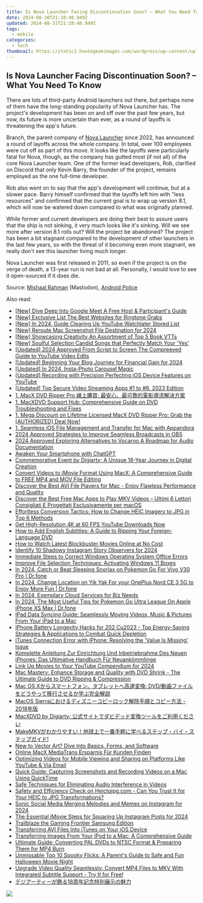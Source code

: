 ```yaml
---
title: Is Nova Launcher Facing Discontinuation Soon? – What You Need To Know
date: 2024-08-30T21:18:40.949Z
updated: 2024-08-31T21:18:40.949Z
tags:
  - mobile
categories:
  - tech
thumbnail: https://static1.howtogeekimages.com/wordpress/wp-content/uploads/2024/02/img_2271.jpg
---
```


## Is Nova Launcher Facing Discontinuation Soon? – What You Need To Know

There are lots of third-party Android launchers out there, but perhaps none of them have the long-standing popularity of Nova Launcher has. The project's development has been on and off over the past few years, but now, its future is more uncertain than ever, as a round of layoffs is threatening the app's future.

 Branch, the parent company of [Nova Launcher](https://static1.howtogeekimages.com/wordpress/wp-content/uploads/2023/10/53154206617%5F77f1de5022%5Fo.jpg?q=50&fit=crop&w=1100&h=618&dpr=1.5) since 2022, has announced a round of layoffs across the whole company. In total, over 100 employees were cut off as part of this move. It looks like the layoffs were particularly fatal for Nova, though, as the company has gutted most (if not all) of the core Nova Launcher team. One of the former lead developers, Rob, clarified on Discord that only Kevin Barry, the founder of the project, remains employed as the one full-time developer.

 Rob also went on to say that the app's development will continue, but at a slower pace. Barry himself confirmed that the layoffs left him with "less resources" and confirmed that the current goal is to wrap up version 8.1, which will now be watered down compared to what was originally planned.

 While former and current developers are doing their best to assure users that the ship is not sinking, it very much looks like it's sinking. Will we see more after version 8.1 rolls out? Will the project be abandoned? The project has been a bit stagnant compared to the development of other launchers in the last few years, so with the threat of it becoming even more stagnant, we really don't see this launcher living much longer.

 Nova Launcher was first released in 2011, so even if the project is on the verge of death, a 13-year run is not bad at all. Personally, I would love to see it open-sourced if it does die.

 Source: [Mishaal Rahman](https://androiddev.social/@MishaalRahman/112927273258254053) (Mastodon), [Android Police](https://www.androidpolice.com/nova-launcher-future-uncertain-layoffs-slash-core-dev-team/)

<ins class="adsbygoogle"
     style="display:block"
     data-ad-format="autorelaxed"
     data-ad-client="ca-pub-7571918770474297"
     data-ad-slot="1223367746"></ins>



<ins class="adsbygoogle"
     style="display:block"
     data-ad-client="ca-pub-7571918770474297"
     data-ad-slot="8358498916"
     data-ad-format="auto"
     data-full-width-responsive="true"></ins>

<span class="atpl-alsoreadstyle">Also read:</span>
<div><ul>
<li><a href="https://screen-capture.techidaily.com/new-dive-deep-into-google-meet-a-free-host-and-participants-guide/"><u>[New] Dive Deep Into Google Meet  A Free Host & Participant's Guide</u></a></li>
<li><a href="https://some-knowledge.techidaily.com/new-exclusive-list-the-best-websites-for-ringtone-grabs/"><u>[New] Exclusive List  The Best Websites for Ringtone Grabs</u></a></li>
<li><a href="https://eaxpv-info.techidaily.com/new-in-2024-guide-clearing-up-youtube-watchlater-stored-list/"><u>[New] In 2024, Guide  Clearing Up YouTube Watchlater Stored List</u></a></li>
<li><a href="https://visual-screen-recording.techidaily.com/new-reroute-mac-screenshot-file-destination-for-2024/"><u>[New] Reroute Mac Screenshot File Destination for 2024</u></a></li>
<li><a href="https://extra-approaches.techidaily.com/new-showcasing-creativity-an-assortment-of-top-5-book-vtts/"><u>[New] Showcasing Creativity  An Assortment of Top 5 Book VTTs</u></a></li>
<li><a href="https://extra-support.techidaily.com/new-soulful-selection-candid-songs-that-perfectly-match-your-yes/"><u>[New] Soulful Selection  Candid Songs that Perfectly Match Your 'Yes'</u></a></li>
<li><a href="https://eaxpv-info.techidaily.com/updated-2024-approved-from-script-to-screen-the-compreeved-guide-to-youtube-video-edits/"><u>[Updated] 2024 Approved  From Script to Screen  The Compreeved Guide to YouTube Video Edits</u></a></li>
<li><a href="https://youtube-blog.techidaily.com/ed-beginning-your-blog-journey-for-financial-gain-for-2024/"><u>[Updated] Beginning Your Blog Journey for Financial Gain for 2024</u></a></li>
<li><a href="https://instagram-video-files.techidaily.com/updated-in-2024-insta-photo-carousel-magic/"><u>[Updated] In 2024, Insta-Photo Carousel Magic</u></a></li>
<li><a href="https://facebook-video-share.techidaily.com/updated-recording-with-precision-perfecting-ios-device-features-on-youtube/"><u>[Updated] Recording with Precision  Perfecting iOS Device Features on YouTube</u></a></li>
<li><a href="https://facebook-videos.techidaily.com/updated-top-secure-video-streaming-apps-1-to-8-2023-edition/"><u>[Updated] Top Secure Video Streaming Apps #1 to #8, 2023 Edition</u></a></li>
<li><a href="https://some-approaches.techidaily.com/1-macx-dvd-ripper-pro/"><u>1. MacX DVD Ripper Pro 線上購買: 最安心、最可靠的電影導流解決方案</u></a></li>
<li><a href="https://some-approaches.techidaily.com/1-macxdvd-support-hub-comprehensive-guide-on-dvd-troubleshooting-and-fixes/"><u>1. MacXDVD Support Hub: Comprehensive Guide on DVD Troubleshooting and Fixes</u></a></li>
<li><a href="https://some-approaches.techidaily.com/1-mega-discount-on-lifetime-licensed-macx-dvd-ripper-pro-grab-the-authorized-deal-now/"><u>1. Mega Discount on Lifetime Licensed MacX DVD Ripper Pro: Grab the [AUTHORIZED] Deal Now!</u></a></li>
<li><a href="https://some-approaches.techidaily.com/1-seamless-ios-file-management-and-transfer-for-mac-with-appandora/"><u>1. Seamless iOS File Management and Transfer for Mac with Appandora</u></a></li>
<li><a href="https://screen-recording.techidaily.com/2024-approved-strategies-to-improve-seamless-broadcasts-in-obs/"><u>2024 Approved  Strategies to Improve Seamless Broadcasts in OBS</u></a></li>
<li><a href="https://sound-tweaking.techidaily.com/2024-approved-exploring-alternatives-to-vocaroo-a-roadmap-for-audio-documentation/"><u>2024 Approved Exploring Alternatives to Vocaroo A Roadmap for Audio Documentation</u></a></li>
<li><a href="https://tech-savvy.techidaily.com/1721403320790-awaken-your-smartphone-with-chatgpt/"><u>Awaken Your Smartphone with ChatGPT</u></a></li>
<li><a href="https://some-approaches.techidaily.com/commemorative-event-by-digiarty-a-unique-18-year-journey-in-digital-creation/"><u>Commemorative Event by Digiarty: A Unique 18-Year Journey in Digital Creation</u></a></li>
<li><a href="https://some-approaches.techidaily.com/convert-videos-to-imovie-format-using-macx-a-comprehensive-guide-to-free-mp4-and-mov-file-editing/"><u>Convert Videos to iMovie Format Using MacX: A Comprehensive Guide to FREE MP4 and MOV File Editing</u></a></li>
<li><a href="https://some-approaches.techidaily.com/discover-the-best-avi-file-players-for-mac-enjoy-flawless-performance-and-quality/"><u>Discover the Best AVI File Players for Mac - Enjoy Flawless Performance and Quality</u></a></li>
<li><a href="https://some-approaches.techidaily.com/discover-the-best-free-mac-apps-to-play-mkv-videos-ultimi-6-lettori-consigliati-e-progettati-esclusivamente-per-macos/"><u>Discover the Best Free Mac Apps to Play MKV Videos – Ultimi 6 Lettori Consigliati E Progettati Esclusivamente per macOS</u></a></li>
<li><a href="https://some-approaches.techidaily.com/effortless-conversion-tactics-how-to-change-heic-imagery-to-jpg-in-top-6-methods/"><u>Effortless Conversion Tactics: How to Change HEIC Imagery to JPG in Top 6 Methods</u></a></li>
<li><a href="https://some-approaches.techidaily.com/get-high-resolution-4k-at-60-fps-youtube-downloads-now/"><u>Get High-Resolution 4K at 60 FPS YouTube Downloads Now</u></a></li>
<li><a href="https://some-approaches.techidaily.com/how-to-add-english-subtitles-a-guide-to-ripping-your-foreign-language-dvd/"><u>How to Add English Subtitles: A Guide to Ripping Your Foreign-Language DVD</u></a></li>
<li><a href="https://some-approaches.techidaily.com/how-to-watch-latest-blockbuster-movies-online-at-no-cost/"><u>How to Watch Latest Blockbuster Movies Online at No Cost</u></a></li>
<li><a href="https://instagram-clips.techidaily.com/identify-10-shadowy-instagram-story-observers-for-2024/"><u>Identify 10 Shadowy Instagram Story Observers for 2024</u></a></li>
<li><a href="https://win11-tips.techidaily.com/immediate-steps-to-correct-windows-operating-system-office-errors/"><u>Immediate Steps to Correct Windows Operating System Office Errors</u></a></li>
<li><a href="https://windows11.techidaily.com/improve-file-selection-techniques-activating-windows-11-boxes/"><u>Improve File Selection Techniques: Activating Windows 11 Boxes</u></a></li>
<li><a href="https://change-location.techidaily.com/in-2024-catch-or-beat-sleeping-snorlax-on-pokemon-go-for-vivo-v30-pro-drfone-by-drfone-virtual-android/"><u>In 2024, Catch or Beat Sleeping Snorlax on Pokemon Go For Vivo V30 Pro | Dr.fone</u></a></li>
<li><a href="https://location-social.techidaily.com/in-2024-change-location-on-yik-yak-for-your-oneplus-nord-ce-3-5g-to-enjoy-more-fun-drfone-by-drfone-virtual-android/"><u>In 2024, Change Location on Yik Yak For your OnePlus Nord CE 3 5G to Enjoy More Fun | Dr.fone</u></a></li>
<li><a href="https://some-techniques.techidaily.com/in-2024-exemplary-cloud-services-for-biz-needs/"><u>In 2024, Exemplary Cloud Services for Biz Needs</u></a></li>
<li><a href="https://ios-pokemon-go.techidaily.com/in-2024-the-most-useful-tips-for-pokemon-go-ultra-league-on-apple-iphone-xs-max-drfone-by-drfone-virtual-ios/"><u>In 2024, The Most Useful Tips for Pokemon Go Ultra League On Apple iPhone XS Max | Dr.fone</u></a></li>
<li><a href="https://some-approaches.techidaily.com/ipad-data-syncing-guide-seamlessly-moving-videos-music-and-pictures-from-your-ipad-to-a-mac/"><u>IPad Data Syncing Guide: Seamlessly Moving Videos, Music & Pictures From Your iPad to a Mac</u></a></li>
<li><a href="https://some-approaches.techidaily.com/iphone-battery-longevity-hacks-for-202-cu2023-top-energy-saving-strategies-and-applications-to-combat-quick-depletion/"><u>IPhone Battery Longevity Hacks for 202 Cu2023 - Top Energy-Saving Strategies & Applications to Combat Quick Depletion</u></a></li>
<li><a href="https://some-approaches.techidaily.com/itunes-connection-error-with-iphone-resolving-the-value-is-missing-issue/"><u>ITunes Connection Error with iPhone: Resolving the 'Value Is Missing' Issue</u></a></li>
<li><a href="https://some-approaches.techidaily.com/komplette-anleitung-zur-einrichtung-und-inbetriebnahme-des-neuen-iphones-das-ultimative-handbuch-fur-neuankommlinge/"><u>Komplette Anleitung Zur Einrichtung Und Inbetriebnahme Des Neuen iPhones: Das Ultimative Handbuch Für Neuankömmlinge</u></a></li>
<li><a href="https://extra-guidance.techidaily.com/link-up-movies-to-your-youtube-compendium-for-2024/"><u>Link Up Movies to Your YouTube Compendium for 2024</u></a></li>
<li><a href="https://some-approaches.techidaily.com/mac-mastery-enhance-storage-and-quality-with-dvd-shrink-the-ultimate-guide-to-dvd-ripping-and-compression/"><u>Mac Mastery: Enhance Storage and Quality with DVD Shrink - The Ultimate Guide to DVD Ripping & Compression</u></a></li>
<li><a href="https://some-approaches.techidaily.com/mac-os-x-dvd/"><u>Mac OS Xからスマートフォン、タブレットへ高速変換: DVD/動画ファイルをどうやって移行させるか学ぶ完全解説</u></a></li>
<li><a href="https://some-approaches.techidaily.com/macos-sierra-2018/"><u>MacOS Sierraにおけるディズニーコピーロック解除手順とコピー方法 - 2018年版</u></a></li>
<li><a href="https://some-approaches.techidaily.com/1724766689494-macxdvd-by-digiarty/"><u>MacXDVD by Digiarty: 公式サイトでダビデッド変換ツールをご利用ください</u></a></li>
<li><a href="https://some-approaches.techidaily.com/1724766476465-makemkv/"><u>MakeMKVがわかりやすい！地球上で一番手軽に学べるステップ・バイ・ステップガイド!</u></a></li>
<li><a href="https://extra-resources.techidaily.com/new-to-vector-art-dive-into-basics-forms-and-software/"><u>New to Vector Art? Dive Into Basics, Forms, and Software</u></a></li>
<li><a href="https://some-approaches.techidaily.com/online-macx-mediatrans-ersparnis-fur-kunden-finden/"><u>Online MacX MediaTrans Ersparnis Für Kunden Finden</u></a></li>
<li><a href="https://some-approaches.techidaily.com/optimizing-videos-for-mobile-viewing-and-sharing-on-platforms-like-youtube-and-via-email/"><u>Optimizing Videos for Mobile Viewing and Sharing on Platforms Like YouTube & Via Email</u></a></li>
<li><a href="https://some-approaches.techidaily.com/quick-guide-capturing-screenshots-and-recording-videos-on-a-mac-using-quicktime/"><u>Quick Guide: Capturing Screenshots and Recording Videos on a Mac Using QuickTime</u></a></li>
<li><a href="https://some-approaches.techidaily.com/safe-techniques-for-eliminating-audio-interference-in-videos/"><u>Safe Techniques for Eliminating Audio Interference in Videos</u></a></li>
<li><a href="https://some-approaches.techidaily.com/safety-and-efficiency-check-on-heictojpgcom-can-you-trust-it-for-your-heic-to-jpg-transformations/"><u>Safety and Efficiency Check on Heictojpg.com - Can You Trust It for Your HEIC to JPG Transformations?</u></a></li>
<li><a href="https://instagram-videos.techidaily.com/sonic-social-media-merging-melodies-and-memes-on-instagram-for-2024/"><u>Sonic Social Media  Merging Melodies and Memes on Instagram for 2024</u></a></li>
<li><a href="https://instagram-videos.techidaily.com/the-essential-imovie-steps-for-squaring-up-instagram-posts-for-2024/"><u>The Essential iMovie Steps for Squaring Up Instagram Posts for 2024</u></a></li>
<li><a href="https://on-screen-recording.techidaily.com/trailblaze-the-gaming-frontier-samsung-edition/"><u>Trailblaze the Gaming Frontier  Samsung Edition</u></a></li>
<li><a href="https://some-approaches.techidaily.com/transferring-avi-files-into-itunes-on-your-ios-device/"><u>Transferring AVI Files Into iTunes on Your iOS Device</u></a></li>
<li><a href="https://some-approaches.techidaily.com/transferring-images-from-your-ipod-to-a-mac-a-comprehensive-guide/"><u>Transferring Images From Your iPod to a Mac: A Comprehensive Guide</u></a></li>
<li><a href="https://some-approaches.techidaily.com/ultimate-guide-converting-pal-dvds-to-ntsc-format-and-preparing-them-for-mp4-burn/"><u>Ultimate Guide: Converting PAL DVDs to NTSC Format & Preparing Them for MP4 Burn</u></a></li>
<li><a href="https://some-approaches.techidaily.com/unmissable-top-10-spooky-flicks-a-parents-guide-to-safe-and-fun-halloween-movie-night/"><u>Unmissable Top 10 Spooky Flicks: A Parent's Guide to Safe and Fun Halloween Movie Night</u></a></li>
<li><a href="https://some-approaches.techidaily.com/upgrade-video-quality-seamlessly-convert-mp4-files-to-mkv-with-integrated-subtitle-support-try-it-for-free/"><u>Upgrade Video Quality Seamlessly: Convert MP4 Files to MKV With Integrated Subtitle Support - Try It for Free!</u></a></li>
<li><a href="https://some-approaches.techidaily.com/1724765748463-18/"><u>デジアーティーが飾る18周年記念特別展示の魅力</u></a></li>
</ul></div>

<!-- affiliate ads begin -->
<a href="https://secure.2checkout.com/order/checkout.php?PRODS=4615471&QTY=1&AFFILIATE=108875&CART=1"><img src="https://images.wondershare.com/affiliate-image/affiliate_banners_en/max_782x90.png" border="0"></a>
<!-- affiliate ads end -->